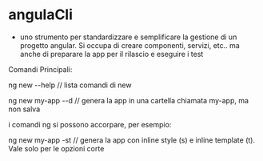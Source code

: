 # angulaCli

* uno strumento per standardizzare e semplificare la gestione di un progetto angular. Si occupa di creare componenti, servizi, etc.. ma anche di preparare la app per il rilascio e eseguire i test

Comandi Principali:

ng new --help // lista comandi di new

ng new my-app --d // genera la app in una cartella chiamata my-app, ma non salva

i comandi ng si possono accorpare, per esempio:

ng new my-app -st // genera la app con inline style (s) e inline template (t). Vale solo per le opzioni corte
